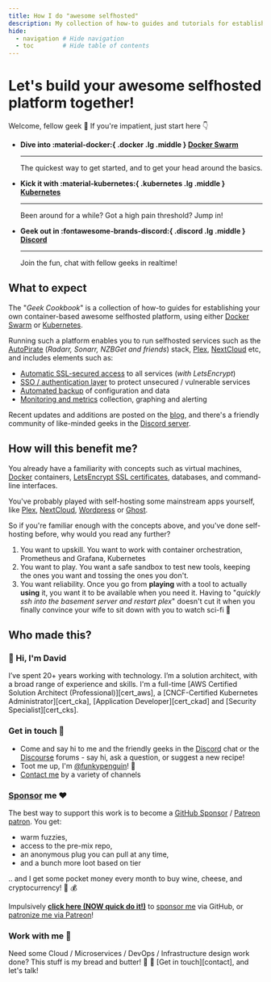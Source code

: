 ```yaml
---
title: How I do "awesome selfhosted"
description: My collection of how-to guides and tutorials for establishing your own container-based awesome selfhosted platform, using either Docker or Kubernetes.
hide:
  - navigation # Hide navigation
  - toc        # Hide table of contents
---
```


# Let's build your awesome selfhosted platform together!

Welcome, fellow geek :wave: If you're impatient, just start here :point_down:

<div class="grid cards" markdown>

- **Dive into :material-docker:{ .docker .lg .middle } [Docker Swarm](/docker-swarm/design/)**

    ---

    The quickest way to get started, and to get your head around the basics.

- **Kick it with :material-kubernetes:{ .kubernetes .lg .middle } [Kubernetes](/kubernetes/)**

    ---

    Been around for a while? Got a high pain threshold? Jump in!

- **Geek out in :fontawesome-brands-discord:{ .discord .lg .middle } [Discord](http://chat.funkypenguin.co.nz)**

    ---

    Join the fun, chat with fellow geeks in realtime!

</div>

## What to expect

The "*Geek Cookbook*" is a collection of how-to guides for establishing your own container-based awesome selfhosted platform, using either [Docker Swarm](/docker-swarm/design/) or [Kubernetes](/kubernetes/).

Running such a platform enables you to run selfhosted services such as the [AutoPirate](/recipes/autopirate/) (*Radarr, Sonarr, NZBGet and friends*) stack, [Plex](https://www.plex.tv/), [NextCloud](https://nextcloud.com/) etc, and includes elements such as:

- [Automatic SSL-secured access](/docker-swarm/traefik/) to all services (*with LetsEncrypt*)
- [SSO / authentication layer](/docker-swarm/traefik-forward-auth/) to protect unsecured / vulnerable services
- [Automated backup](/recipes/elkarbackup/) of configuration and data
- [Monitoring and metrics](/recipes/swarmprom/) collection, graphing and alerting

Recent updates and additions are posted on the [blog](/blog/), and there's a friendly community of like-minded geeks in the [Discord server](http://chat.funkypenguin.co.nz).

## How will this benefit me?

You already have a familiarity with concepts such as virtual machines, [Docker](https://www.docker.com/) containers, [LetsEncrypt SSL certificates](https://letsencrypt.org/), databases, and command-line interfaces.

You've probably played with self-hosting some mainstream apps yourself, like [Plex](https://www.plex.tv/), [NextCloud](https://nextcloud.com/), [Wordpress](https://wordpress.org/) or [Ghost](https://ghost.io/).

So if you're familiar enough with the concepts above, and you've done self-hosting before, why would you read any further?

1. You want to upskill. You want to work with container orchestration, Prometheus and Grafana, Kubernetes
2. You want to play. You want a safe sandbox to test new tools, keeping the ones you want and tossing the ones you don't.
3. You want reliability. Once you go from **playing** with a tool to actually **using** it, you want it to be available when you need it. Having to "*quickly ssh into the basement server and restart plex*" doesn't cut it when you finally convince your wife to sit down with you to watch sci-fi :robot:

## Who made this?

### 👋 Hi, I'm David

I’ve spent 20+ years working with technology. I’m a solution architect, with a broad range of experience and skills. I'm a full-time [AWS Certified Solution Architect (Professional)][cert_aws], a [CNCF-Certified Kubernetes Administrator][cert_cka], [Application Developer][cert_ckad] and [Security Specialist][cert_cks].

### Get in touch 💬

- Come and say hi to me and the friendly geeks in the [Discord](http://chat.funkypenguin.co.nz) chat or the [Discourse](https://forum.funkypenguin.co.nz/) forums - say hi, ask a question, or suggest a new recipe!
- Toot me up, I'm [@funkypenguin](https://so.fnky.nz/@funkypenguin)! 🐘
- [Contact me](https://www.funkypenguin.co.nz/contact/) by a variety of channels

### [Sponsor](https://github.com/sponsors/funkypenguin) me ❤️

The best way to support this work is to become a [GitHub Sponsor](https://github.com/sponsors/funkypenguin) / [Patreon patron](https://www.patreon.com/bePatron?u=6982506). You get:

- warm fuzzies,
- access to the pre-mix repo,
- an anonymous plug you can pull at any time,
- and a bunch more loot based on tier

.. and I get some pocket money every month to buy wine, cheese, and cryptocurrency! 🍷 💰

Impulsively **[click here (NOW quick do it!)](https://github.com/sponsors/funkypenguin)** to [sponsor me](https://github.com/sponsors/funkypenguin) via GitHub, or [patronize me via Patreon](https://www.patreon.com/bePatron?u=6982506)!

### Work with me 🤝

Need some Cloud / Microservices / DevOps / Infrastructure design work done? This stuff is my bread and butter! :bread: :fork_and_knife: [Get in touch][contact], and let's talk!